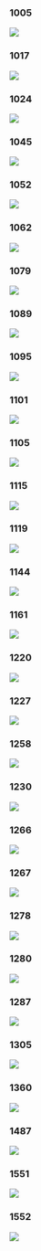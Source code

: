 
### 1005

![](https://img.smyhvae.com/2021-jike-yellow-1005.jpeg)

### 1017

![](https://img.smyhvae.com/2021-jike-yellow-1017.jpeg)

### 1024

![](https://img.smyhvae.com/2021-jike-yellow-1024.jpeg)

### 1045

![](https://img.smyhvae.com/2021-jike-yellow-1045.jpeg)

### 1052

![](https://img.smyhvae.com/2021-jike-yellow-1052.jpeg)

### 1062

![](https://img.smyhvae.com/2021-jike-yellow-1062.jpeg)

### 1079

![](https://img.smyhvae.com/2021-jike-yellow-1079.jpeg)

### 1089

![](https://img.smyhvae.com/2021-jike-yellow-1089.jpeg)

### 1095

![](https://img.smyhvae.com/2021-jike-yellow-1095.jpeg)

### 1101

![](https://img.smyhvae.com/2021-jike-yellow-1101.jpeg)

### 1105

![](https://img.smyhvae.com/2021-jike-yellow-1105.jpeg)

### 1115

![](https://img.smyhvae.com/2021-jike-yellow-1115.jpeg)

### 1119

![](https://img.smyhvae.com/2021-jike-yellow-1119.jpeg)

### 1144

![](https://img.smyhvae.com/2021-jike-yellow-1144.jpeg)

### 1161

![](https://img.smyhvae.com/2021-jike-yellow-1161.jpeg)

### 1220

![](https://img.smyhvae.com/2021-jike-yellow-1220.jpeg)

### 1227

![](https://img.smyhvae.com/2021-jike-yellow-1227.jpeg)

### 1258

![](https://img.smyhvae.com/2021-jike-yellow-1258.jpeg)


### 1230

![](https://img.smyhvae.com/2021-jike-yellow-1230.jpeg)

### 1266

![](https://img.smyhvae.com/2021-jike-yellow-1266.jpeg)

### 1267

![](https://img.smyhvae.com/2021-jike-yellow-1267.jpeg)

### 1278

![](https://img.smyhvae.com/2021-jike-yellow-1278.jpeg)

### 1280

![](https://img.smyhvae.com/2021-jike-yellow-1280.jpeg)

### 1287

![](https://img.smyhvae.com/2021-jike-yellow-1287.jpeg)

### 1305

![](https://img.smyhvae.com/2021-jike-yellow-1305.jpeg)

### 1360

![](https://img.smyhvae.com/2021-jike-yellow-1360.jpeg)

### 1487

![](https://img.smyhvae.com/2021-jike-yellow-1487.jpeg)

### 1551

![](https://img.smyhvae.com/2021-jike-yellow-1551.jpeg)

### 1552

![](https://img.smyhvae.com/2021-jike-yellow-1552.jpeg)